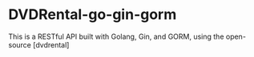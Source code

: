 # DVDRental-go-gin-gorm
This is a RESTful API built with Golang, Gin, and GORM, using the open-source [dvdrental]
